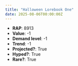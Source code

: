 ```yaml
---
title: "Halloween Lorebook One"
date: 2025-08-06T00:00:00Z
---
```

- **RAP**: 8913
- **Value**: -1
- **Demand level**: -1
- **Trend**: -1
- **Projected?**: True
- **Hyped?**: True
- **Rare?**: True

